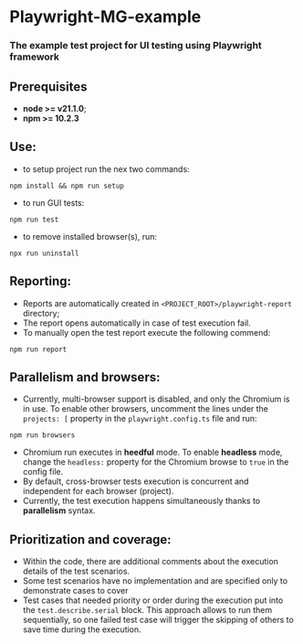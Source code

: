# Playwright-MG-example

### The example test project for UI testing using Playwright framework

## Prerequisites

* **node >= v21.1.0**;
* **npm >= 10.2.3**

## Use:

- to setup project run the nex two commands:

```
npm install && npm run setup
```

- to run GUI tests:

```
npm run test
```

- to remove installed browser(s), run:

```
npx run uninstall
```

## Reporting:

- Reports are automatically created in `<PROJECT_ROOT>/playwright-report` directory;
- The report opens automatically in case of test execution fail.
- To manually open the test report execute the following commend:

```
npm run report
```

## Parallelism and browsers:

- Currently, multi-browser support is disabled, and only the Chromium is in use. To enable other browsers, uncomment the
  lines under the `  projects: [` property in the `playwright.config.ts` file and run:

```
npm run browsers
```

- Chromium run executes in **heedful** mode. To enable **headless** mode, change the `headless:` property for the
  Chromium browse to `true` in the config file.
- By default, cross-browser tests execution is concurrent and independent for each browser (project).
- Currently, the test execution happens simultaneously thanks to **parallelism** syntax.

## Prioritization and coverage:

- Within the code, there are additional comments about the execution details of the test scenarios.
- Some test scenarios have no implementation and are specified only to demonstrate cases to cover
- Test cases that needed priority or order during the execution put into the `test.describe.serial` block. This
  approach allows to run them sequentially, so one failed test case will trigger the skipping of others to save time during
  the execution.